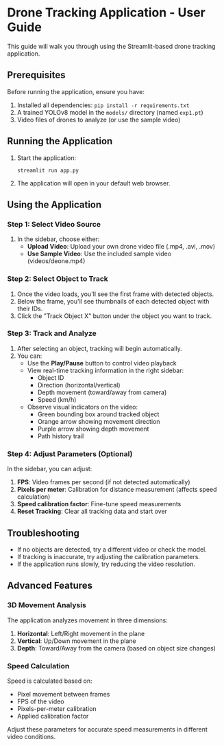 # Drone Tracking Application - User Guide

This guide will walk you through using the Streamlit-based drone tracking application.

## Prerequisites

Before running the application, ensure you have:

1. Installed all dependencies: `pip install -r requirements.txt`
2. A trained YOLOv8 model in the `models/` directory (named `exp1.pt`)
3. Video files of drones to analyze (or use the sample video)

## Running the Application

1. Start the application:
   ```
   streamlit run app.py
   ```

2. The application will open in your default web browser.

## Using the Application

### Step 1: Select Video Source

1. In the sidebar, choose either:
   - **Upload Video**: Upload your own drone video file (.mp4, .avi, .mov)
   - **Use Sample Video**: Use the included sample video (videos/deone.mp4)

### Step 2: Select Object to Track

1. Once the video loads, you'll see the first frame with detected objects.
2. Below the frame, you'll see thumbnails of each detected object with their IDs.
3. Click the "Track Object X" button under the object you want to track.

### Step 3: Track and Analyze

1. After selecting an object, tracking will begin automatically.
2. You can:
   - Use the **Play/Pause** button to control video playback
   - View real-time tracking information in the right sidebar:
     - Object ID
     - Direction (horizontal/vertical)
     - Depth movement (toward/away from camera)
     - Speed (km/h)
   - Observe visual indicators on the video:
     - Green bounding box around tracked object
     - Orange arrow showing movement direction
     - Purple arrow showing depth movement
     - Path history trail

### Step 4: Adjust Parameters (Optional)

In the sidebar, you can adjust:

1. **FPS**: Video frames per second (if not detected automatically)
2. **Pixels per meter**: Calibration for distance measurement (affects speed calculation)
3. **Speed calibration factor**: Fine-tune speed measurements
4. **Reset Tracking**: Clear all tracking data and start over

## Troubleshooting

- If no objects are detected, try a different video or check the model.
- If tracking is inaccurate, try adjusting the calibration parameters.
- If the application runs slowly, try reducing the video resolution.

## Advanced Features

### 3D Movement Analysis

The application analyzes movement in three dimensions:

1. **Horizontal**: Left/Right movement in the plane
2. **Vertical**: Up/Down movement in the plane
3. **Depth**: Toward/Away from the camera (based on object size changes)

### Speed Calculation

Speed is calculated based on:
- Pixel movement between frames
- FPS of the video
- Pixels-per-meter calibration
- Applied calibration factor

Adjust these parameters for accurate speed measurements in different video conditions. 